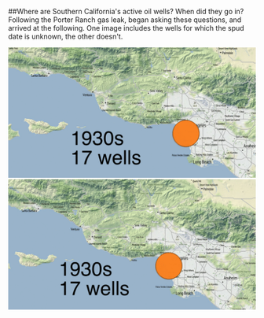 ##Where are Southern California's active oil wells? When did they go in?
Following the Porter Ranch gas leak, began asking these questions, and arrived at the following. One image includes the wells for which the spud date is unknown, the other doesn't.

![](wells-socal-with-unknown.gif)
![](wells-socal.gif)
